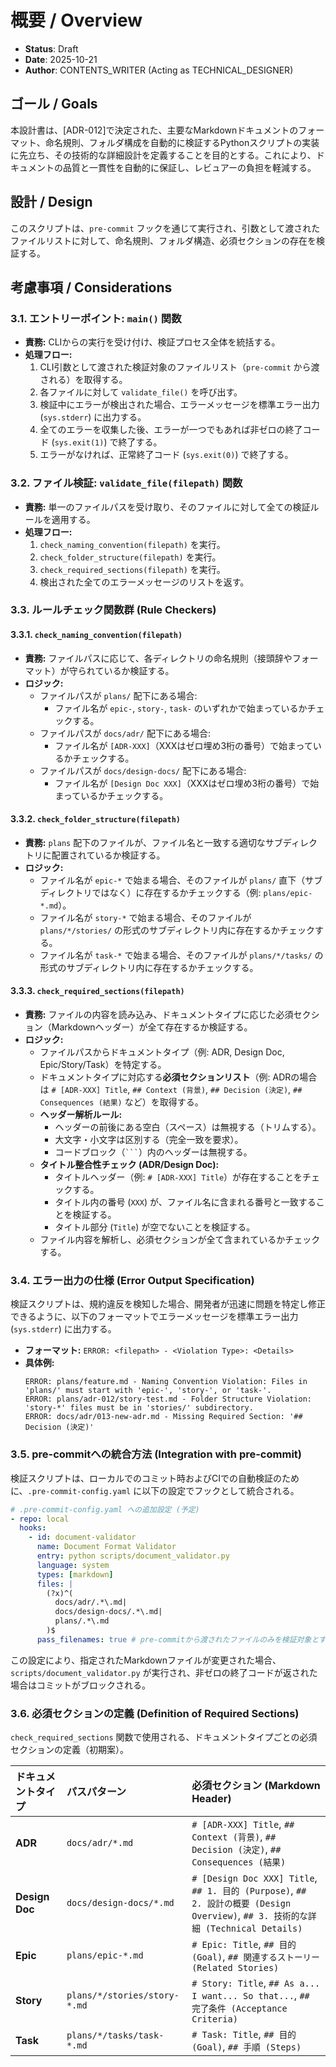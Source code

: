 # 概要 / Overview

- **Status**: Draft
- **Date**: 2025-10-21
- **Author**: CONTENTS_WRITER (Acting as TECHNICAL_DESIGNER)
## ゴール / Goals

本設計書は、[ADR-012]で決定された、主要なMarkdownドキュメントのフォーマット、命名規則、フォルダ構成を自動的に検証するPythonスクリプトの実装に先立ち、その技術的な詳細設計を定義することを目的とする。これにより、ドキュメントの品質と一貫性を自動的に保証し、レビュアーの負担を軽減する。

## 設計 / Design
このスクリプトは、`pre-commit` フックを通じて実行され、引数として渡されたファイルリストに対して、命名規則、フォルダ構造、必須セクションの存在を検証する。

## 考慮事項 / Considerations
### 3.1. エントリーポイント: `main()` 関数

- **責務:** CLIからの実行を受け付け、検証プロセス全体を統括する。
- **処理フロー:**
    1.  CLI引数として渡された検証対象のファイルリスト（`pre-commit` から渡される）を取得する。
    2.  各ファイルに対して `validate_file()` を呼び出す。
    3.  検証中にエラーが検出された場合、エラーメッセージを標準エラー出力 (`sys.stderr`) に出力する。
    4.  全てのエラーを収集した後、エラーが一つでもあれば非ゼロの終了コード (`sys.exit(1)`) で終了する。
    5.  エラーがなければ、正常終了コード (`sys.exit(0)`) で終了する。

### 3.2. ファイル検証: `validate_file(filepath)` 関数

- **責務:** 単一のファイルパスを受け取り、そのファイルに対して全ての検証ルールを適用する。
- **処理フロー:**
    1.  `check_naming_convention(filepath)` を実行。
    2.  `check_folder_structure(filepath)` を実行。
    3.  `check_required_sections(filepath)` を実行。
    4.  検出された全てのエラーメッセージのリストを返す。

### 3.3. ルールチェック関数群 (Rule Checkers)

#### 3.3.1. `check_naming_convention(filepath)`

- **責務:** ファイルパスに応じて、各ディレクトリの命名規則（接頭辞やフォーマット）が守られているか検証する。
- **ロジック:**
    - ファイルパスが `plans/` 配下にある場合:
        - ファイル名が `epic-`, `story-`, `task-` のいずれかで始まっているかチェックする。
    - ファイルパスが `docs/adr/` 配下にある場合:
        - ファイル名が `[ADR-XXX]`（XXXはゼロ埋め3桁の番号）で始まっているかチェックする。
    - ファイルパスが `docs/design-docs/` 配下にある場合:
        - ファイル名が `[Design Doc XXX]`（XXXはゼロ埋め3桁の番号）で始まっているかチェックする。

#### 3.3.2. `check_folder_structure(filepath)`

- **責務:** `plans` 配下のファイルが、ファイル名と一致する適切なサブディレクトリに配置されているか検証する。
- **ロジック:**
    - ファイル名が `epic-*` で始まる場合、そのファイルが `plans/` 直下（サブディレクトリではなく）に存在するかチェックする（例: `plans/epic-*.md`）。
    - ファイル名が `story-*` で始まる場合、そのファイルが `plans/*/stories/` の形式のサブディレクトリ内に存在するかチェックする。
    - ファイル名が `task-*` で始まる場合、そのファイルが `plans/*/tasks/` の形式のサブディレクトリ内に存在するかチェックする。

#### 3.3.3. `check_required_sections(filepath)`

- **責務:** ファイルの内容を読み込み、ドキュメントタイプに応じた必須セクション（Markdownヘッダー）が全て存在するか検証する。
- **ロジック:**
    - ファイルパスからドキュメントタイプ（例: ADR, Design Doc, Epic/Story/Task）を特定する。
    - ドキュメントタイプに対応する**必須セクションリスト**（例: ADRの場合は `# [ADR-XXX] Title`, `## Context (背景)`, `## Decision (決定)`, `## Consequences (結果)` など）を取得する。
    - **ヘッダー解析ルール:**
        - ヘッダーの前後にある空白（スペース）は無視する（トリムする）。
        - 大文字・小文字は区別する（完全一致を要求）。
        - コードブロック（` ``` `）内のヘッダーは無視する。
    - **タイトル整合性チェック (ADR/Design Doc):**
        - タイトルヘッダー（例: `# [ADR-XXX] Title`）が存在することをチェックする。
        - タイトル内の番号 (`XXX`) が、ファイル名に含まれる番号と一致することを検証する。
        - タイトル部分 (`Title`) が空でないことを検証する。
    - ファイル内容を解析し、必須セクションが全て含まれているかチェックする。

### 3.4. エラー出力の仕様 (Error Output Specification)

検証スクリプトは、規約違反を検知した場合、開発者が迅速に問題を特定し修正できるように、以下のフォーマットでエラーメッセージを標準エラー出力 (`sys.stderr`) に出力する。

- **フォーマット:** `ERROR: <filepath> - <Violation Type>: <Details>`
- **具体例:**
    ```
    ERROR: plans/feature.md - Naming Convention Violation: Files in 'plans/' must start with 'epic-', 'story-', or 'task-'.
    ERROR: plans/adr-012/story-test.md - Folder Structure Violation: 'story-*' files must be in 'stories/' subdirectory.
    ERROR: docs/adr/013-new-adr.md - Missing Required Section: '## Decision (決定)'
    ```

### 3.5. pre-commitへの統合方法 (Integration with pre-commit)

検証スクリプトは、ローカルでのコミット時およびCIでの自動検証のために、`.pre-commit-config.yaml` に以下の設定でフックとして統合される。

```yaml
# .pre-commit-config.yaml への追加設定 (予定)
- repo: local
  hooks:
    - id: document-validator
      name: Document Format Validator
      entry: python scripts/document_validator.py
      language: system
      types: [markdown]
      files: |
        (?x)^(
          docs/adr/.*\.md|
          docs/design-docs/.*\.md|
          plans/.*\.md
        )$
      pass_filenames: true # pre-commitから渡されたファイルのみを検証対象とする
```

この設定により、指定されたMarkdownファイルが変更された場合、`scripts/document_validator.py` が実行され、非ゼロの終了コードが返された場合はコミットがブロックされる。

### 3.6. 必須セクションの定義 (Definition of Required Sections)

`check_required_sections` 関数で使用される、ドキュメントタイプごとの必須セクションの定義（初期案）。

| ドキュメントタイプ | パスパターン | 必須セクション (Markdown Header) |
| :--- | :--- | :--- |
| **ADR** | `docs/adr/*.md` | `# [ADR-XXX] Title`, `## Context (背景)`, `## Decision (決定)`, `## Consequences (結果)` |
| **Design Doc** | `docs/design-docs/*.md` | `# [Design Doc XXX] Title`, `## 1. 目的 (Purpose)`, `## 2. 設計の概要 (Design Overview)`, `## 3. 技術的な詳細 (Technical Details)` |
| **Epic** | `plans/epic-*.md` | `# Epic: Title`, `## 目的 (Goal)`, `## 関連するストーリー (Related Stories)` |
| **Story** | `plans/*/stories/story-*.md` | `# Story: Title`, `## As a... I want... So that...`, `## 完了条件 (Acceptance Criteria)` |
| **Task** | `plans/*/tasks/task-*.md` | `# Task: Title`, `## 目的 (Goal)`, `## 手順 (Steps)` |
